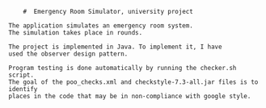 		#  Emergency Room Simulator, university project

	The application simulates an emergency room system.
	The simulation takes place in rounds.

	The project is implemented in Java. To implement it, I have
	used the observer design pattern.

	Program testing is done automatically by running the checker.sh script.
	The goal of the poo_checks.xml and checkstyle-7.3-all.jar files is to identify
	places in the code that may be in non-compliance with google style.
